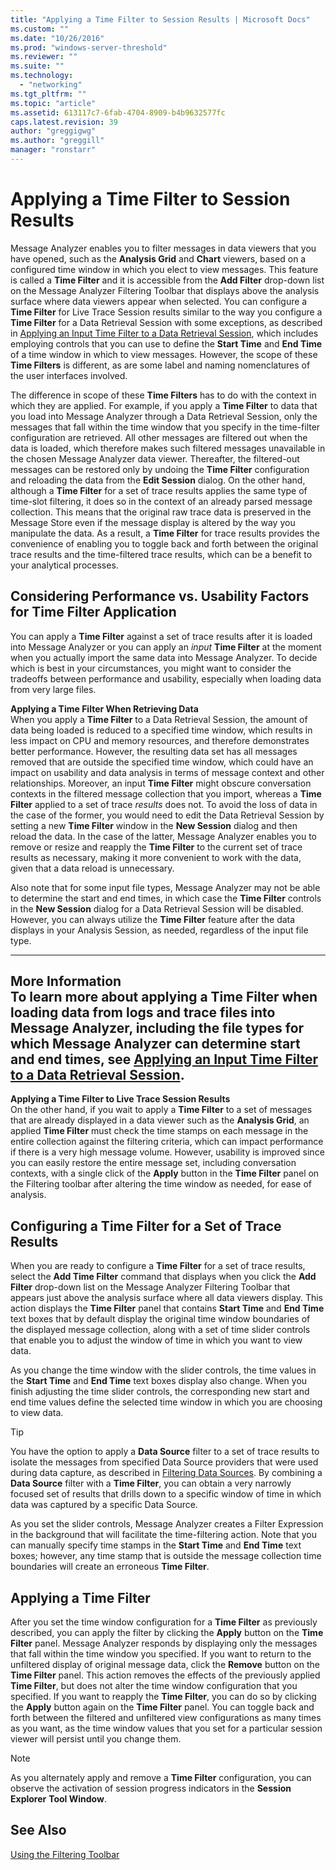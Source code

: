 ```yaml
---
title: "Applying a Time Filter to Session Results | Microsoft Docs"
ms.custom: ""
ms.date: "10/26/2016"
ms.prod: "windows-server-threshold"
ms.reviewer: ""
ms.suite: ""
ms.technology: 
  - "networking"
ms.tgt_pltfrm: ""
ms.topic: "article"
ms.assetid: 613117c7-6fab-4704-8909-b4b9632577fc
caps.latest.revision: 39
author: "greggigwg"
ms.author: "greggill"
manager: "ronstarr"
---
```

# Applying a Time Filter to Session Results
Message Analyzer enables you to filter messages in data viewers that you have opened, such as the **Analysis Grid** and **Chart** viewers, based on a configured time window in which you elect to view messages. This feature is called a **Time Filter** and it is accessible from the **Add Filter** drop-down list on the Message Analyzer Filtering Toolbar that displays above the analysis surface where data viewers appear when selected. You can configure a **Time Filter** for Live Trace Session results similar to the way you configure a **Time Filter** for a Data Retrieval Session with some exceptions, as described in [Applying an Input Time Filter to a Data Retrieval Session](applying-an-input-time-filter-to-a-data-retrieval-session.md), which includes employing controls that you  can use to define the **Start Time** and **End Time** of a time window in which to view messages. However, the   scope of these **Time Filters** is different, as are  some label and naming nomenclatures of the user interfaces involved.  
  
 The difference in scope of these **Time Filters** has to do with the context in which they are applied. For example, if you apply a **Time Filter** to data that you load into Message Analyzer through a Data Retrieval Session, only the messages that fall within the time window that you specify in the time-filter configuration are retrieved. All other messages are filtered out when the data is loaded, which therefore makes such filtered messages  unavailable in the chosen Message Analyzer data viewer. Thereafter, the filtered-out messages can be restored only by undoing the **Time Filter** configuration and reloading the data from the **Edit Session** dialog. On the other hand, although a **Time Filter** for a set of trace results applies the same type of time-slot filtering, it does so in the context of an already parsed message collection. This means that the original raw trace data is preserved in the Message Store even if the message display is altered by the way you manipulate the data. As a result, a **Time Filter** for trace results provides the convenience of enabling you to toggle back and forth between the original trace results and the time-filtered trace results, which can be a benefit to your analytical processes.  
  
<a name="BKMK_PerfVsUsability"></a>   
## Considering Performance vs. Usability Factors for Time Filter Application  
 You can apply a **Time Filter** against a set of trace results after it is loaded into Message Analyzer or you can apply an *input* **Time Filter** at the moment when you actually import the same data into Message Analyzer.  To decide which is best in your circumstances, you might want to consider the tradeoffs between performance and usability, especially when loading data from very large files.  
  
 **Applying a Time Filter When Retrieving Data**   
When you apply a **Time Filter** to a Data Retrieval Session, the amount of data being loaded is reduced to a specified time window, which results in less impact on CPU and memory resources, and therefore demonstrates better performance. However, the resulting data set has all messages removed that are outside the specified time window, which could have an impact on usability and data analysis in terms of message context and other relationships. Moreover, an input **Time Filter** might obscure conversation contexts in the filtered message collection that you import, whereas a **Time Filter** applied to a set of trace *results* does not. To avoid the loss of data in the case of the former, you would need to edit the Data Retrieval Session by setting a new **Time Filter** window in the **New Session** dialog and then reload the data. In the case of the latter, Message Analyzer enables you to remove or resize and reapply the **Time Filter** to the current set of trace results as necessary, making it more convenient to work with the data, given that a data reload is unnecessary.  
  
 Also note that for some input file types, Message Analyzer may not be able to determine the start and end times, in which case the **Time Filter** controls in the **New Session** dialog for a Data Retrieval Session will be disabled. However, you can always utilize the **Time Filter** feature after the data displays in your Analysis Session, as needed, regardless of the input file type.  
  
---  
  
 **More Information**   
 **To learn more** about applying a **Time Filter** when loading data from logs and trace files into Message Analyzer, including the file types for which Message Analyzer can determine start and end times, see [Applying an Input Time Filter to a Data Retrieval Session](applying-an-input-time-filter-to-a-data-retrieval-session.md).  
---  
  
 **Applying a Time Filter to Live Trace Session Results**   
On the other hand, if you wait to apply a **Time Filter** to a set of messages that are already displayed in a data viewer such as the **Analysis Grid**, an applied **Time Filter** must check the time stamps on each message in the entire collection against the filtering criteria, which can impact performance if there is a very high message volume. However, usability is improved since you can easily restore the entire message set, including conversation contexts, with a single click of the **Apply** button in the **Time Filter** panel on the Filtering toolbar after altering the time window as needed, for ease of analysis.  
  
## Configuring a Time Filter for a Set of Trace Results  
 When you are ready to configure a **Time Filter** for a set of trace results, select the **Add Time Filter** command that displays when you click the **Add Filter** drop-down list on the Message Analyzer Filtering Toolbar that appears just above the analysis surface where all data viewers display. This action displays the **Time Filter** panel that contains **Start Time** and **End Time** text boxes that by default  display the original time window boundaries of the displayed message collection, along with a set of time slider controls that enable you to adjust the window of time in which you want to view data.  
  
 As you change the time window with the slider controls, the time values in the **Start Time** and **End Time** text boxes display also change.   When you finish adjusting the time slider controls, the corresponding new start and end time values define the selected time window in which you are choosing to view data.  
  
> [!TIP]
>  You have the option to apply a **Data Source** filter to a set of trace results to isolate the messages from specified Data Source providers that were used during data capture, as described in [Filtering Data Sources](filtering-data-sources.md). By combining a **Data Source** filter with a **Time Filter**, you can obtain a very narrowly focused set of results that drills down to a specific window of time in which data was captured by a specific Data Source.  
  
 As you set the slider controls, Message Analyzer creates a Filter Expression in the background that will facilitate the time-filtering action. Note that you can manually specify time stamps in the **Start Time** and **End Time** text boxes; however, any time stamp that is outside the message collection time boundaries will create an erroneous **Time Filter**.  
  
## Applying a Time Filter  
 After you set the time window configuration for a **Time Filter** as previously described, you can apply the filter by clicking the **Apply** button on the **Time Filter** panel. Message Analyzer responds by displaying only the messages that fall within the time window you specified. If you want to return to the unfiltered display of original message data, click the **Remove** button on the **Time Filter** panel. This action removes the effects of the previously applied **Time Filter**, but does not alter the time window configuration that you specified. If you want to reapply the **Time Filter**, you can do so by clicking the **Apply** button again on the **Time Filter** panel. You can toggle back and forth between the filtered and unfiltered view configurations as many times as you want, as the time window values that you set for a particular session viewer will persist until you change them.  
  
> [!NOTE]
>  As you alternately apply and remove a **Time Filter** configuration, you can observe the activation of session progress indicators in the **Session Explorer** **Tool Window**.  
  
## See Also  
 [Using the Filtering Toolbar](using-the-filtering-toolbar.md)